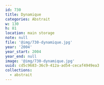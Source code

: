 ```yaml
---
id: 730
title: Dynamique
categories: Abstrait
w: 130
h: 81
location: main storage
note: null
file: '@img/730-dynamique.jpg'
year: '2004'
year_start: 2004
year_end: null
image: '@img/730-dynamique.jpg'
uuid: cd5c9683-36c9-412a-ad54-cecaf4949ea3
collections:
  - abstrait
---
```


